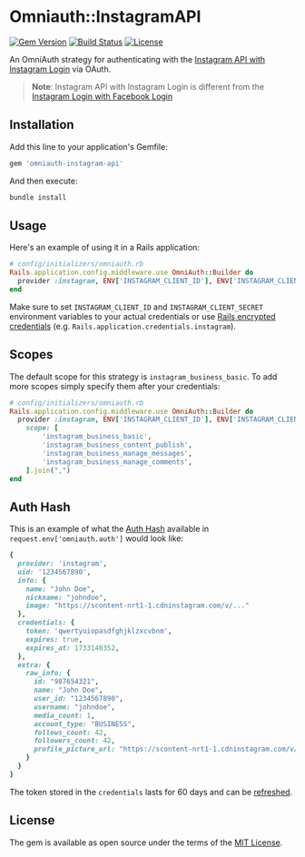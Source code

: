 # Omniauth::InstagramAPI

[![Gem Version](https://badge.fury.io/rb/omniauth-instagram-api.svg)](https://badge.fury.io/rb/omniauth-instagram-api)
[![Build Status](https://github.com/giacomoguiulfo/omniauth-instagram-api/actions/workflows/main.yml/badge.svg)](https://github.com/giacomoguiulfo/omniauth-instagram-api/actions)
[![License](https://img.shields.io/badge/license-MIT-blue.svg)](LICENSE)

An OmniAuth strategy for authenticating with the [Instagram API with Instagram Login](https://developers.facebook.com/docs/instagram-platform/instagram-api-with-instagram-login) via OAuth.

> **Note**: Instagram API with Instagram Login is different from the [Instagram Login with Facebook Login](https://developers.facebook.com/docs/instagram-platform/instagram-api-with-facebook-login)

## Installation

Add this line to your application's Gemfile:

```ruby
gem 'omniauth-instagram-api'
```

And then execute:

```bash
bundle install
```

## Usage

Here's an example of using it in a Rails application:

```ruby
# config/initializers/omniauth.rb
Rails.application.config.middleware.use OmniAuth::Builder do
  provider :instagram, ENV['INSTAGRAM_CLIENT_ID'], ENV['INSTAGRAM_CLIENT_SECRET']
end
```

Make sure to set `INSTAGRAM_CLIENT_ID` and `INSTAGRAM_CLIENT_SECRET` environment variables to your actual credentials or use [Rails encrypted credentials](https://guides.rubyonrails.org/security.html#custom-credentials) (e.g. `Rails.application.credentials.instagram`).


## Scopes

The default scope for this strategy is `instagram_business_basic`. To add more scopes simply specify them after your credentials:

```ruby
# config/initializers/omniauth.rb
Rails.application.config.middleware.use OmniAuth::Builder do
  provider :instagram, ENV['INSTAGRAM_CLIENT_ID'], ENV['INSTAGRAM_CLIENT_SECRET'],
    scope: [
        'instagram_business_basic',
        'instagram_business_content_publish',
        'instagram_business_manage_messages',
        'instagram_business_manage_comments',
    ].join(",")
end
```

## Auth Hash

This is an example of what the [Auth Hash](https://github.com/omniauth/omniauth/wiki/Auth-Hash-Schema) available in `request.env['omniauth.auth']` would look like:

```ruby
{
  provider: 'instagram',
  uid: '1234567890',
  info: {
    name: "John Doe",
    nickname: "johndoe",
    image: "https://scontent-nrt1-1.cdninstagram.com/v/..."
  },
  credentials: {
    token: 'qwertyuiopasdfghjklzxcvbnm',
    expires: true,
    expires_at: 1733140352,
  },
  extra: {
    raw_info: {
      id: "987654321",
      name: "John Doe",
      user_id: "1234567890",
      username: "johndoe",
      media_count: 1,
      account_type: "BUSINESS",
      follows_count: 42,
      followers_count: 42,
      profile_picture_url: "https://scontent-nrt1-1.cdninstagram.com/v/..."
    }
  }
}
```

The token stored in the `credentials` lasts for 60 days and can be [refreshed](https://developers.facebook.com/docs/instagram-platform/instagram-api-with-instagram-login/business-login).

## License

The gem is available as open source under the terms of the [MIT License](https://opensource.org/licenses/MIT).